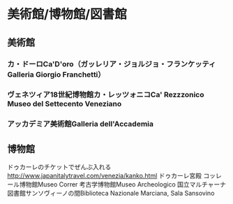 # 美術館/博物館/図書館
## 美術館
### カ・ドーロCa'D'oro（ガッレリア・ジョルジョ・フランケッティGalleria Giorgio Franchetti）
### ヴェネツィア18世紀博物館カ・レッツォニコCa' Rezzzonico Museo del Settecento Veneziano
### アッカデミア美術館Galleria dell'Accademia

## 博物館

ドゥカーレのチケットでぜんぶ入れる
http://www.japanitalytravel.com/venezia/kanko.html
ドゥカーレ宮殿
コッレール博物館Museo Correr
考古学博物館Museo Archeologico
国立マルチャーナ図書館サンソヴィーノの間Biblioteca Nazionale Marciana, Sala Sansovino

